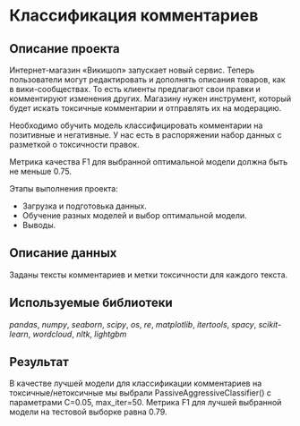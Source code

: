 # Классификация комментариев

## Описание проекта
Интернет-магазин «Викишоп» запускает новый сервис. Теперь пользователи могут редактировать и дополнять описания товаров, как в вики-сообществах. То есть клиенты предлагают свои правки и комментируют изменения других. Магазину нужен инструмент, который будет искать токсичные комментарии и отправлять их на модерацию.

Необходимо обучить модель классифицировать комментарии на позитивные и негативные. У нас есть в распоряжении набор данных с разметкой о токсичности правок.

Метрика качества F1 для выбранной оптимальной модели должна быть не меньше 0.75.

Этапы выполнения проекта:
  - Загрузка и подготовька данных.
  - Обучение разных моделей и выбор оптимальной модели.
  - Выводы.

## Описание данных
Заданы тексты комментариев и метки токсичности для каждого текста.

## Используемые библиотеки
*pandas*, *numpy*, *seaborn*, *scipy*, *os*, *re*, *matplotlib*, *itertools*, *spacy*, *scikit-learn*, *wordcloud*, *nltk*, *lightgbm*

## Результат
В качестве лучшей модели для классификации комментариев на токсичные/нетоксичные мы выбрали PassiveAggressiveClassifier() с параметрами C=0.05, max_iter=50. Метрика F1 для лучшей выбранной модели на тестовой выборке равна 0.79.
